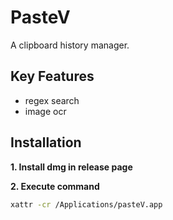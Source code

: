 # PasteV

A clipboard history manager.

## Key Features

- regex search
- image ocr

## Installation

**1. Install dmg in release page**

**2. Execute command**

```bash
xattr -cr /Applications/pasteV.app
```